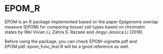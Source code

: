 # EPOM_R
EPOM is an R package implemented based on the paper Epigenome overlap measure (EPOM) for comparing tissue/
cell types based on chromatin states by Wei Vivian Li, Zahra S. Razaee and Jingyi Jessica Li (2016).

Before using the package, you can check EPOM-vignette.pdf and EPOM.pdf.
epom_func_test.R will be a good reference as well.
